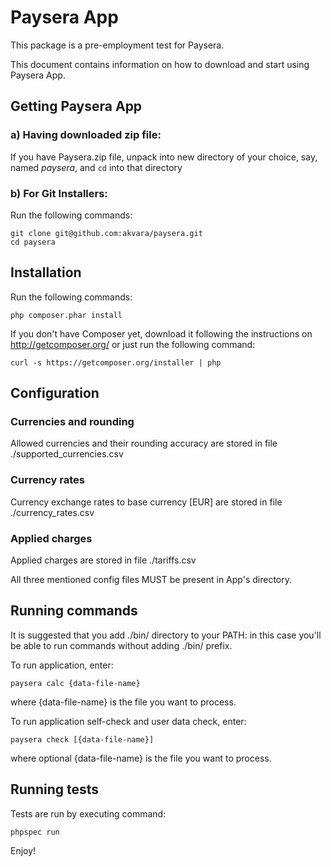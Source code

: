 Paysera App
===========

This package is a pre-employment test for Paysera.

This document contains information on how to download and start using Paysera App.

## Getting Paysera App


### a) Having downloaded zip file:
If you have Paysera.zip file, unpack into new directory of your choice, say, named *paysera*, and `cd` into that directory

### b) For Git Installers:

Run the following commands:

    git clone git@github.com:akvara/paysera.git
    cd paysera

## Installation

Run the following commands:

    php composer.phar install

If you don't have Composer yet, download it following the instructions on
http://getcomposer.org/ or just run the following command:

    curl -s https://getcomposer.org/installer | php
    
## Configuration

### Currencies and rounding

Allowed currencies and their rounding accuracy are stored in file ./supported_currencies.csv

### Currency rates

Currency exchange rates to base currency [EUR] are stored in file ./currency_rates.csv

### Applied charges

Applied charges are stored in file ./tariffs.csv

All three mentioned config files MUST be present in App's directory.

## Running commands

It is suggested that you add ./bin/ directory to your PATH: in this case you'll be able to run commands without adding ./bin/ prefix.

To run application, enter:

    paysera calc {data-file-name}
    
where {data-file-name} is the file you want to process.

To run application self-check and user data check, enter:

    paysera check [{data-file-name}]
    
where optional {data-file-name} is the file you want to process.
 
## Running tests

Tests are run by executing command:

    phpspec run
    


Enjoy!
